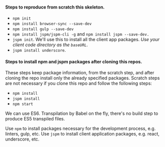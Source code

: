 #### Steps to reproduce from scratch this skeleton.
- `npm init`
- `npm install browser-sync --save-dev`
- `npm install gulp --save-dev`
- `npm install jspm/jspm-cli -g` and `npm install jspm --save-dev.`
- `jspm init`. We'll use this to install all the client app packages. *Use your client code directory as the `baseURL`*.
- `jspm install underscore`.

#### Steps to install npm and jspm packages after cloning this repos.
These steps keep package information, from the scratch step, and after cloning the repo install only  the already specified packages. Scratch steps are not necessary if you clone this repo and follow the following steps:
- `npm install`
- `jspm install`
- `npm start`

We can use ES6. Transpilation by Babel on the fly, there's no build step to produce ES5 transpiled files.

Use `npm` to install packages necessary for the development process, e.g. linters, gulp, etc. Use `jspm` to install client application packages, e.g. react, underscore, etc. 
